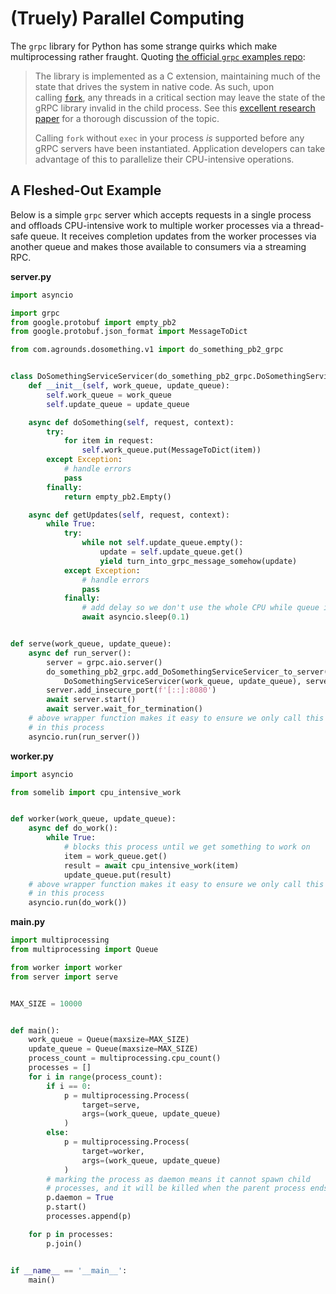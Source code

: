 # (Truely) Parallel Computing

The `grpc` library for Python has some strange quirks which make multiprocessing rather fraught. Quoting [the official `grpc` examples repo](https://github.com/grpc/grpc/tree/master/examples/python/multiprocessing):

>The library is implemented as a C extension, maintaining much of the state that drives the system in native code. As such, upon calling [`fork`](http://man7.org/linux/man-pages/man2/fork.2.html), any threads in a critical section may leave the state of the gRPC library invalid in the child process. See this [excellent research paper](https://www.microsoft.com/en-us/research/uploads/prod/2019/04/fork-hotos19.pdf) for a thorough discussion of the topic.
>
>Calling `fork` without `exec` in your process _is_ supported before any gRPC servers have been instantiated. Application developers can take advantage of this to parallelize their CPU-intensive operations.

## A Fleshed-Out Example

Below is a simple `grpc` server which accepts requests in a single process and offloads CPU-intensive work to multiple worker processes via a thread-safe queue. It receives completion updates from the worker processes via another queue and makes those available to consumers via a streaming RPC.

**server.py**
```python
import asyncio

import grpc
from google.protobuf import empty_pb2
from google.protobuf.json_format import MessageToDict

from com.agrounds.dosomething.v1 import do_something_pb2_grpc


class DoSomethingServiceServicer(do_something_pb2_grpc.DoSomethingServiceServicer):
    def __init__(self, work_queue, update_queue):
        self.work_queue = work_queue
        self.update_queue = update_queue

    async def doSomething(self, request, context):
        try:
	        for item in request:
	            self.work_queue.put(MessageToDict(item))
        except Exception:
            # handle errors
            pass
        finally:
	        return empty_pb2.Empty()

    async def getUpdates(self, request, context):
        while True:
            try:
                while not self.update_queue.empty():
                    update = self.update_queue.get()
                    yield turn_into_grpc_message_somehow(update)
	        except Exception:
	            # handle errors
	            pass
            finally:
                # add delay so we don't use the whole CPU while queue is empty
                await asyncio.sleep(0.1)


def serve(work_queue, update_queue):
    async def run_server():
        server = grpc.aio.server()
        do_something_pb2_grpc.add_DoSomethingServiceServicer_to_server(
            DoSomethingServiceServicer(work_queue, update_queue), server)
        server.add_insecure_port(f'[::]:8080')
        await server.start()
        await server.wait_for_termination()
    # above wrapper function makes it easy to ensure we only call this once
    # in this process
	asyncio.run(run_server())
```

**worker.py**
```python
import asyncio

from somelib import cpu_intensive_work


def worker(work_queue, update_queue):
    async def do_work():
        while True:
            # blocks this process until we get something to work on
            item = work_queue.get()
            result = await cpu_intensive_work(item)
            update_queue.put(result)
    # above wrapper function makes it easy to ensure we only call this once
    # in this process
    asyncio.run(do_work())
```

**main.py**
```python
import multiprocessing
from multiprocessing import Queue

from worker import worker
from server import serve


MAX_SIZE = 10000


def main():
    work_queue = Queue(maxsize=MAX_SIZE)
    update_queue = Queue(maxsize=MAX_SIZE)
    process_count = multiprocessing.cpu_count()
    processes = []
    for i in range(process_count):
        if i == 0:
            p = multiprocessing.Process(
                target=serve,
                args=(work_queue, update_queue)
            )
        else:
            p = multiprocessing.Process(
                target=worker,
                args=(work_queue, update_queue)
            )
        # marking the process as daemon means it cannot spawn child
        # processes, and it will be killed when the parent process ends
        p.daemon = True
        p.start()
        processes.append(p)

    for p in processes:
        p.join()


if __name__ == '__main__':
    main()
```